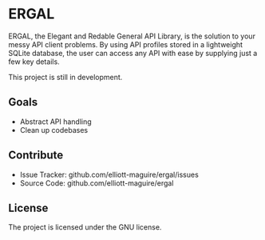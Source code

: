 ERGAL
=====

ERGAL, the Elegant and Redable General API Library, is the solution
to your messy API client problems. By using API profiles stored in a 
lightweight SQLite database, the user can access any API with ease
by supplying just a few key details.

This project is still in development.

Goals
-----

- Abstract API handling
- Clean up codebases

Contribute
----------

- Issue Tracker: github.com/elliott-maguire/ergal/issues
- Source Code: github.com/elliott-maguire/ergal

License
-------

The project is licensed under the GNU license.
